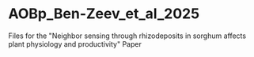 # AOBp_Ben-Zeev_et_al_2025
Files for the "Neighbor sensing through rhizodeposits in sorghum affects plant physiology and productivity" Paper
